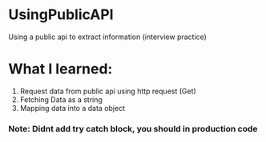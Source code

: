 # UsingPublicAPI
Using a public api to extract information (interview practice)

# What I learned:
1) Request data from public api using http request (Get)
2) Fetching Data as a string
3) Mapping data into a data object  
### Note: Didnt add try catch block, you should in production code
